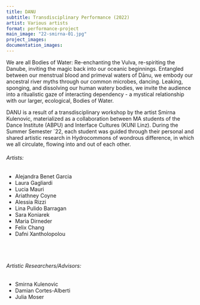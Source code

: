```yaml
---
title: DANU
subtitle: Transdisciplinary Performance (2022)
artist: Various artists
format: performance-project
main_image: "22-smirna-01.jpg"
project_images:
documentation_images:
---
```


We are all Bodies of Water: Re-enchanting the Vulva, re-spiriting the Danube, inviting the magic back into our oceanic beginnings. Entangled between our menstrual blood and primeval waters of Dānu, we embody our ancestral river myths through our common microbes, dancing. Leaking, sponging, and dissolving our human watery bodies, we invite the audience into a ritualistic gaze of interacting dependency - a mystical relationship with our larger, ecological, Bodies of Water. 
 
DANU is a result of a transdisciplinary workshop by the artist Smirna Kulenovic, materialized as a collaboration between MA students of the Dance Institute (ABPU) and Interface Cultures (KUNI Linz). During the Summer Semester ´22, each student was guided through their personal and shared artistic research in Hydrocommons of wondrous difference, in which we all circulate, flowing into and out of each other.

###### Artists:
- Alejandra Benet Garcia
- Laura Gagliardi
- Lucia Mauri
- Ariathney Coyne
- Alessia Rizzi
- Lina Pulido Barragan
- Sara Koniarek
- Maria Dirneder
- Felix Chang
- Dafni Xantholopolou
<br>
<br>

###### Artistic Researchers/Advisors:
- Smirna Kulenovic
- Damian Cortes-Alberti
- Julia Moser
